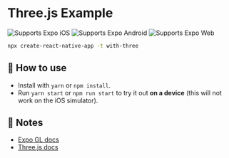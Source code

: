 # Three.js Example

<p>
  <!-- iOS -->
  <img alt="Supports Expo iOS" longdesc="Supports Expo iOS" src="https://img.shields.io/badge/iOS-4630EB.svg?style=flat-square&logo=APPLE&labelColor=999999&logoColor=fff" />
  <!-- Android -->
  <img alt="Supports Expo Android" longdesc="Supports Expo Android" src="https://img.shields.io/badge/Android-4630EB.svg?style=flat-square&logo=ANDROID&labelColor=A4C639&logoColor=fff" />
  <!-- Web -->
  <img alt="Supports Expo Web" longdesc="Supports Expo Web" src="https://img.shields.io/badge/web-4630EB.svg?style=flat-square&logo=GOOGLE-CHROME&labelColor=4285F4&logoColor=fff" />
</p>

```sh
npx create-react-native-app -t with-three
```

## 🚀 How to use

- Install with `yarn` or `npm install`.
- Run `yarn start` or `npm run start` to try it out **on a device** (this will not work on the iOS simulator).

## 📝 Notes

- [Expo GL docs](https://docs.expo.dev/versions/latest/sdk/gl-view/)
- [Three.js docs](https://threejs.org/docs/index.html#manual/en/introduction/Creating-a-scene)
